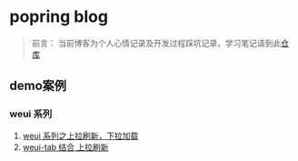 # popring blog

> 前言： 当前博客为个人心情记录及开发过程踩坑记录，学习笔记请到此[仓库](https://github.com/popring/Learning-Notes)

## demo案例

### weui 系列

1. [weui 系列之上拉刷新，下拉加载](https://popring.github.io/demo/weui/refresh-load.html) 
2. [weui-tab 结合 上拉刷新](https://popring.github.io/demo/weui/tab-refresh-load.html)





